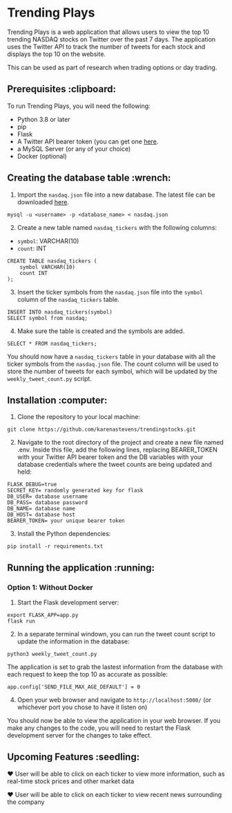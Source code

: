 <h1>Trending Plays</h1>

Trending Plays is a web application that allows users to view the top 10 trending NASDAQ stocks on Twitter over the past 7 days. The application uses the Twitter API to track the number of tweets for each stock and displays the top 10 on the website.

This can be used as part of research when trading options or day trading.

<h2>Prerequisites :clipboard:</h2>

To run Trending Plays, you will need the following:

* Python 3.8 or later
* pip
* Flask
* A Twitter API bearer token (you can get one [here](href="https://developer.twitter.com/en").
* a MySQL Server (or any of your choice)
* Docker (optional)

<h2>Creating the database table :wrench:</h2>

1. Import the `nasdaq.json` file into a new database. The latest file can be downloaded [here](https://datahub.io/core/nasdaq-listings).

```
mysql -u <username> -p <database_name> < nasdaq.json
```

2. Create a new table named `nasdaq_tickers` with the following columns:

* `symbol`: VARCHAR(10)
* `count`: INT

```
CREATE TABLE nasdaq_tickers (
    symbol VARCHAR(10)
    count INT
);
```

3. Insert the ticker symbols from the `nasdaq.json` file into the `symbol` column of the `nasdaq_tickers` table.

```
INSERT INTO nasdaq_tickers(symbol)
SELECT symbol from nasdaq;
```

4. Make sure the table is created and the symbols are added.

```
SELECT * FROM nasdaq_tickers;
```

You should now have a `nasdaq_tickers` table in your database with all the ticker symbols from the `nasdaq.json` file. The count column will be used to store the number of tweets for each symbol, which will be updated by the `weekly_tweet_count.py` script.

<h2>Installation :computer:</h2>

1. Clone the repository to your local machine:

```
git clone https://github.com/karenastevens/trendingstocks.git

```

2. Navigate to the root directory of the project and create a new file named .env. Inside this file, add the following lines, replacing BEARER_TOKEN with your Twitter API bearer token and the DB variables with your database credentials where the tweet counts are being updated and held:

```
FLASK_DEBUG=true
SECRET_KEY= randomly generated key for flask
DB_USER= database username
DB_PASS= database password
DB_NAME= database name
DB_HOST= database host
BEARER_TOKEN= your unique bearer token
```

3. Install the Python dependencies:

```
pip install -r requirements.txt
```

<h2>Running the application :running:</h2>

<h3>Option 1: Without Docker</h3>

1. Start the Flask development server:

```
export FLASK_APP=app.py
flask run
```

2. In a separate terminal windown, you can run the tweet count script to update the information in the database:

```
python3 weekly_tweet_count.py
```

The application is set to grab the lastest information from the database with each request to keep the top 10 as accurate as possible:
```
app.config['SEND_FILE_MAX_AGE_DEFAULT'] = 0
```

4. Open your web browser and navigate to `http://localhost:5000/` (or whichever port you chose to have it listen on)

You should now be able to view the application in your web browser. If you make any changes to the code, you will need to restart the Flask development server for the changes to take effect.

<h2>Upcoming Features :seedling:</h2>

:heart: User will be able to click on each ticker to view more information, such as real-time stock prices and other market data

:heart: User will be able to click on each ticker to view recent news surrounding the company
